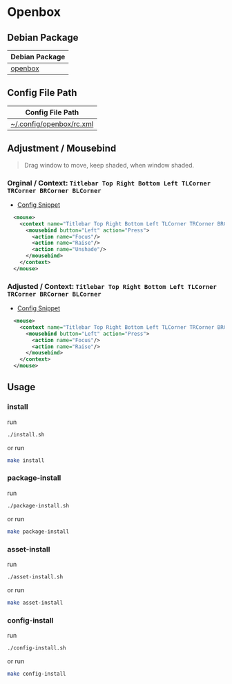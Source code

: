 

# Openbox


## Debian Package

| Debian Package |
| --- |
| [openbox](https://packages.debian.org/stable/openbox) |


## Config File Path

| Config File Path |
| --- |
| [~/.config/openbox/rc.xml](./asset/overlay/etc/skel/.config/openbox/rc.xml) |


## Adjustment / Mousebind

> Drag window to move, keep shaded, when window shaded.


### Orginal / Context: `Titlebar Top Right Bottom Left TLCorner TRCorner BRCorner BLCorner`

* [Config Snippet](../../openbox-config-orginal/openbox-config/asset/overlay/etc/skel/.config/openbox/rc.xml#L412-L416)

``` xml
  <mouse>
    <context name="Titlebar Top Right Bottom Left TLCorner TRCorner BRCorner BLCorner">
      <mousebind button="Left" action="Press">
        <action name="Focus"/>
        <action name="Raise"/>
        <action name="Unshade"/>
      </mousebind>
    </context>
  </mouse>
```


### Adjusted / Context: `Titlebar Top Right Bottom Left TLCorner TRCorner BRCorner BLCorner`

* [Config Snippet](./asset/overlay/etc/skel/.config/openbox/rc.xml#L412-L418)

``` xml
  <mouse>
    <context name="Titlebar Top Right Bottom Left TLCorner TRCorner BRCorner BLCorner">
      <mousebind button="Left" action="Press">
        <action name="Focus"/>
        <action name="Raise"/>
      </mousebind>
    </context>
  </mouse>
```




## Usage


### install

run

``` sh
./install.sh
```

or run

``` sh
make install
```


### package-install

run

``` sh
./package-install.sh
```

or run

``` sh
make package-install
```


### asset-install

run

``` sh
./asset-install.sh
```

or run

``` sh
make asset-install
```


### config-install

run

``` sh
./config-install.sh
```

or run

``` sh
make config-install
```
